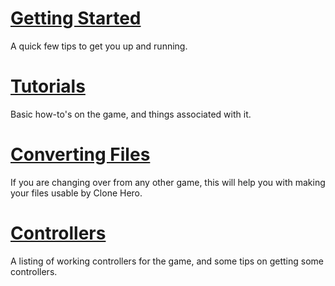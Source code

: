 <!-- TITLE: Help -->
<!-- SUBTITLE: Need some help? We got you. -->
# [Getting Started](/help/getting-started)
A quick few tips to get you up and running.

# [Tutorials](/help/tutorials)
Basic how-to's on the game, and things associated with it.

# [Converting Files](/help/converting-files)
If you are changing over from any other game, this will help you with making your files usable by Clone Hero.

# [Controllers](/help/controllers)
A listing of working controllers for the game, and some tips on getting some controllers.